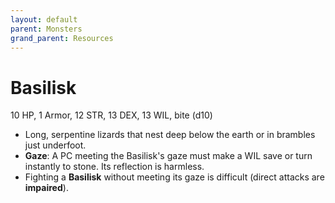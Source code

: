 ```yaml
---
layout: default
parent: Monsters
grand_parent: Resources
---
```


# Basilisk

10 HP, 1 Armor, 12 STR, 13 DEX, 13 WIL, bite (d10)

- Long, serpentine lizards that nest deep below the earth or in brambles just underfoot. 
- **Gaze**: A PC meeting the Basilisk's gaze must make a WIL save or turn instantly to stone. Its reflection is harmless.
- Fighting a **Basilisk** without meeting its gaze is difficult (direct attacks are __impaired__).
